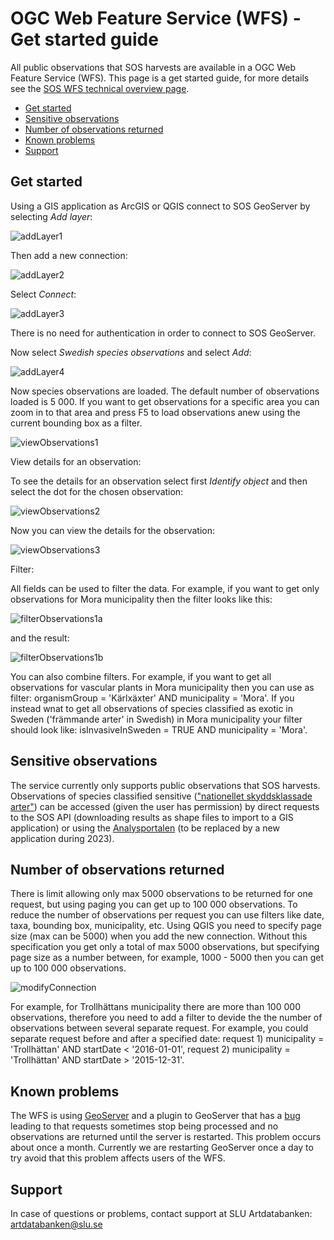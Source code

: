# OGC Web Feature Service (WFS) - Get started guide
All public observations that SOS harvests are available in a OGC Web Feature Service (WFS). This page is a get started guide, for more details see the [SOS WFS technical overview page](WfsService.md).
- [Get started](#get-started)
- [Sensitive observations](#sensitive-observations)
- [Number of observations returned](#number-of-observations-returned)
- [Known problems](#known-problems)
- [Support](#support)


## Get started
Using a GIS application as ArcGIS or QGIS connect to SOS GeoServer by selecting _Add layer_: 

![addLayer1](Images/wfs_addLayer1.jpg)

Then add a new connection:

![addLayer2](Images/wfs_addLayer2.jpg)

Select _Connect_:

![addLayer3](Images/wfs_addLayer3.jpg)

There is no need for authentication in order to connect to SOS GeoServer. 

Now select _Swedish species observations_ and select _Add_:

![addLayer4](Images/wfs_addLayer4.jpg)

Now species observations are loaded. The default number of observations loaded is 5 000. If you want to get observations for a specific area you can zoom in to that area and press F5 to load observations anew using the current bounding box as a filter.

![viewObservations1](Images/wfs_viewObservations1.jpg)

View details for an observation:

To see the details for an observation select first _Identify object_ and then select the dot for the chosen observation:

![viewObservations2](Images/wfs_viewObservations2.jpg)

Now you can view the details for the observation:

![viewObservations3](Images/wfs_viewObservations3.jpg)

Filter:

All fields can be used to filter the data. For example, if you want to get only observations for Mora municipality then the filter looks like this:

![filterObservations1a](Images/wfs_filterObservations1a.jpg)

and the result:

![filterObservations1b](Images/wfs_filterObservations1b.jpg)

You can also combine filters. For example, if you want to get all observations for vascular plants in Mora municipality then you can use as filter: organismGroup = 'Kärlxäxter' AND municipality = 'Mora'. If you instead wnat to get all observations of species classified as exotic in Sweden ('främmande arter' in Swedish) in Mora municipality your filter should look like: isInvasiveInSweden = TRUE AND municipality = 'Mora'.

## Sensitive observations
The service currently only supports public observations that SOS harvests. Observations of species classified sensitive (["nationellet skyddsklassade arter"](https://www.artdatabanken.se/var-verksamhet/fynddata/skyddsklassade-arter/)) can be accessed (given the user has permission) by direct requests to the SOS API (downloading results as shape files to import to a GIS application) or using the [Analysportalen](https://www.analysisportal.se/) (to be replaced by a new application during 2023).

## Number of observations returned
There is limit allowing only max 5000 observations to be returned for one request, but using paging you can get up to 100 000 observations. To reduce the number of observations per request you can use filters like date, taxa, bounding box, municipality, etc. Using QGIS you need to specify page size (max can be 5000) when you add the new connection. Without this specification you get only a total of max 5000 observations, but specifying page size as a number between, for example, 1000 - 5000 then you can get up to 100 000 observations.

![modifyConnection](Images/wfs_modifyConnection_pageSize1.jpg)

For example, for Trollhättans municipality there are more than 100 000 observations, therefore you need to add a filter to devide the the number of observations between several separate request. For example, you could separate request before and after a specified date: request 1) municipality = 'Trollhättan' AND startDate < '2016-01-01', request 2) municipality = 'Trollhättan' AND startDate > '2015-12-31'. 

## Known problems
The WFS is using [GeoServer](https://geoserver.org/) and a plugin to GeoServer that has a [bug](https://github.com/ngageoint/elasticgeo/issues/122) leading to that requests sometimes stop being processed and no observations are returned until the server is restarted. This problem occurs about once a month. Currently we are restarting GeoServer once a day to try avoid that this problem affects users of the WFS.

## Support
In case of questions or problems, contact support at SLU Artdatabanken: artdatabanken@slu.se
